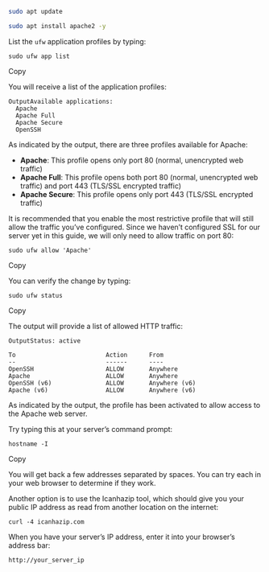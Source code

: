```bash
sudo apt update

sudo apt install apache2 -y
```
List the `ufw` application profiles by typing:

```
sudo ufw app list
```

Copy

You will receive a list of the application profiles:

```
OutputAvailable applications:
  Apache
  Apache Full
  Apache Secure
  OpenSSH
```

As indicated by the output, there are three profiles available for Apache:

- **Apache**: This profile opens only port 80 (normal, unencrypted web traffic)
- **Apache Full**: This profile opens both port 80 (normal, unencrypted web traffic) and port 443 (TLS/SSL encrypted traffic)
- **Apache Secure**: This profile opens only port 443 (TLS/SSL encrypted traffic)

It is recommended that you enable the most restrictive profile that will still allow the traffic you’ve configured. Since we haven’t configured SSL for our server yet in this guide, we will only need to allow traffic on port 80:

```
sudo ufw allow 'Apache'
```

Copy

You can verify the change by typing:

```
sudo ufw status
```

Copy

The output will provide a list of allowed HTTP traffic:

```
OutputStatus: active

To                         Action      From
--                         ------      ----
OpenSSH                    ALLOW       Anywhere                  
Apache                     ALLOW       Anywhere                
OpenSSH (v6)               ALLOW       Anywhere (v6)             
Apache (v6)                ALLOW       Anywhere (v6)
```

As indicated by the output, the profile has been activated to allow access to the Apache web server.


Try typing this at your server’s command prompt:

```
hostname -I
```

Copy

You will get back a few addresses separated by spaces. You can try each in your web browser to determine if they work.

Another option is to use the Icanhazip tool, which should give you your public IP address as read from another location on the internet:

```
curl -4 icanhazip.com
```

When you have your server’s IP address, enter it into your browser’s address bar:

```
http://your_server_ip
```